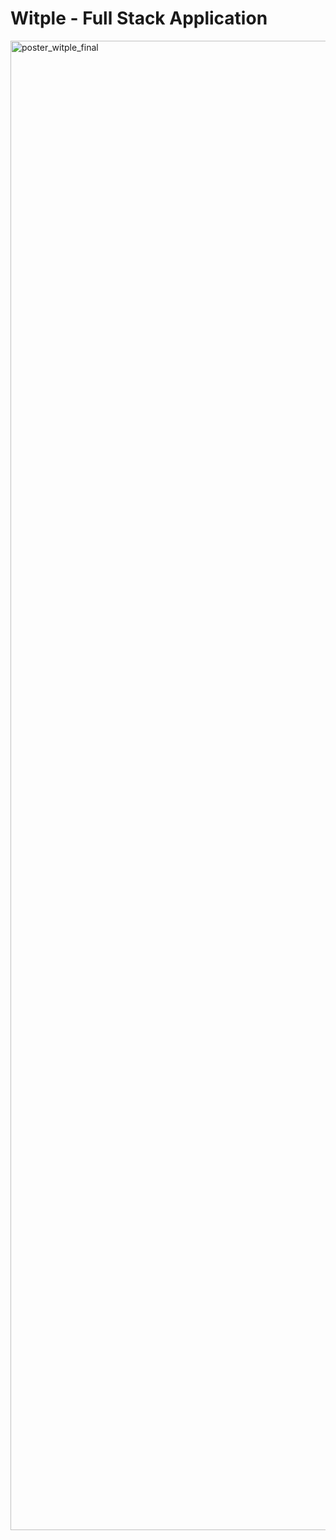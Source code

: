 # Witple - Full Stack Application
<img width="1683" height="2383" alt="poster_witple_final" src="https://github.com/user-attachments/assets/b5d339a5-74e2-4d19-9a54-1cda49ee5dc1" />
